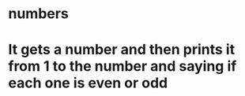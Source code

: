 # numbers
# It gets a number and then prints it from 1 to the number and saying if each one is even or odd
